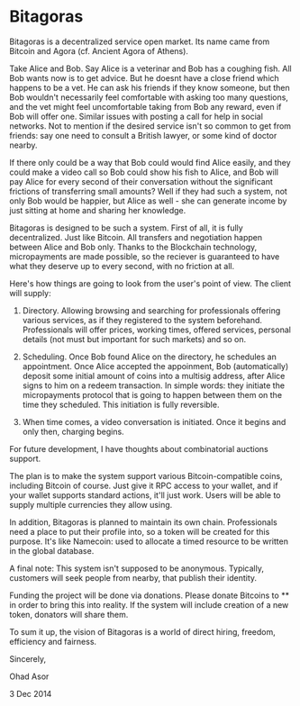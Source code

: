 Bitagoras
=========

Bitagoras is a decentralized service open market. Its name came from Bitcoin and Agora (cf. Ancient Agora of Athens).

Take Alice and Bob. Say Alice is a veterinar and Bob has a coughing fish. All Bob wants now is to get advice. But he doesnt have a close friend which happens to be a vet. He can ask his friends if they know someone, but then Bob wouldn't necessarily feel comfortable with asking too many questions, and the vet might feel uncomfortable taking from Bob any reward, even if Bob will offer one. Similar issues with posting a call for help in social networks. Not to mention if the desired service isn't so common to get from friends: say one need to consult a British lawyer, or some kind of doctor nearby.

If there only could be a way that Bob could would find Alice easily, and they could make a video call so Bob could show his fish to Alice, and Bob will pay Alice for every second of their conversation without the significant frictions of transferring small amounts? Well if they had such a system, not only Bob would be happier, but Alice as well - she can generate income by just sitting at home and sharing her knowledge.

Bitagoras is designed to be such a system.
First of all, it is fully decentralized. Just like Bitcoin. All transfers and negotiation happen between Alice and Bob only. Thanks to the Blockchain technology, micropayments are made possible, so the reciever is guaranteed to have what they deserve up to every second, with no friction at all.

Here's how things are going to look from the user's point of view. The client will supply:

1. Directory. Allowing browsing and searching for professionals offering various services, as if they registered to the system beforehand. Professionals will offer prices, working times, offered services, personal details (not must but important for such markets) and so on.

2. Scheduling. Once Bob found Alice on the directory, he schedules an appointment. Once Alice accepted the appoinment, Bob (automatically) deposit some initial amount of coins into a multisig address, after Alice signs to him on a redeem transaction. In simple words: they initiate the micropayments protocol that is going to happen between them on the time they scheduled. This initiation is fully reversible.

3. When time comes, a video conversation is initiated. Once it begins and only then, charging begins. 

For future development, I have thoughts about combinatorial auctions support.

The plan is to make the system support various Bitcoin-compatible coins, including Bitcoin of course. Just give it RPC access to your wallet, and if your wallet supports standard actions, it'll just work. Users will be able to supply multiple currencies they allow using.

In addition, Bitagoras is planned to maintain its own chain. Professionals need a place to put their profile into, so a token will be created for this purpose. It's like Namecoin: used to allocate a timed resource to be written in the global database.

A final note: This system isn't supposed to be anonymous. Typically, customers will seek people from nearby, that publish their identity.

Funding the project will be done via donations. Please donate Bitcoins to ** in order to bring this into reality. If the system will include creation of a new token, donators will share them.

To sum it up, the vision of Bitagoras is a world of direct hiring, freedom, efficiency and fairness.

Sincerely,

Ohad Asor

3 Dec 2014

